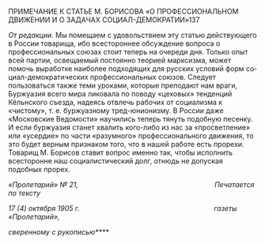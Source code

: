 ПРИМЕЧАНИЕ К СТАТЬЕ М. БОРИСОВА «О ПРОФЕССИОНАЛЬНОМ ДВИЖЕНИИ И О ЗАДАЧАХ СОЦИАЛ-ДЕМОКРАТИИ»137

_От редакции._ Мы помещаем с удовольствием эту статью действующего в России то­варища, ибо всестороннее обсуждение вопроса о профессиональных союзах стоит те­перь на очереди дня. Только опыт всей партии, освещаемый постоянно теорией мар­ксизма, может помочь выработке наиболее подходящих для русских условий форм со­циал-демократических профессиональных союзов. Следует пользоваться также теми уроками, которые преподают нам враги, Буржуазия всего мира ликовала по поводу «цеховых» тенденций Кёльнского съезда, надеясь отвлечь рабочих от социализма к «чистому», т. е. буржуазному тред-юнионизму. В России даже «Московские Ведомо­сти» научились теперь тянуть подобную песенку. И если буржуазия станет хвалить ко­го-либо из нас за «просветление» или «усердие» по части «разумного» профессиональ­ного движения, то это будет верным признаком того, что в нашей работе есть прорехи. Товарищ М. Борисов ставит вопрос именно так, чтобы исполнить всесторонне наш со­циалистический долг, отнюдь не допуская подобных прорех.

_«Пролетарий» № 21,                                                                      Печатается по тексту_

_17 (4) октября 1905 г.                                                                     газеты «Пролетарий»,_

_сверенному с рукописью_****